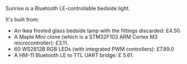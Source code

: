 Sunrise is a Bluetooth LE-controllable bedside light.

It's built from:

- An Ikea frosted glass bedside lamp with the fittings discarded: £4.50.
- A Maple Mini clone (which is a STM32F103 ARM Cortex M3 microcontroller): £3.11.
- 60 WS2812B RGB LEDs (with integrated PWM controllers): £7.89.0
- A HM-11 Bluetooth LE to TTL UART bridge: £ 5.61.
